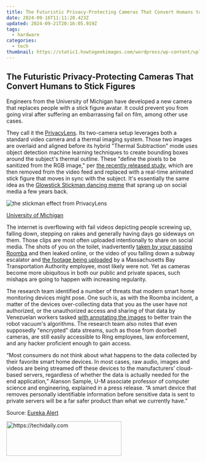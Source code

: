 ```yaml
---
title: The Futuristic Privacy-Protecting Cameras That Convert Humans to Stick Figures
date: 2024-09-16T11:11:28.423Z
updated: 2024-09-21T20:16:05.919Z
tags:
  - hardware
categories:
  - tech
thumbnail: https://static1.howtogeekimages.com/wordpress/wp-content/uploads/2024/08/privacylens.jpg
---
```


## The Futuristic Privacy-Protecting Cameras That Convert Humans to Stick Figures

Engineers from the University of Michigan have developed a new camera that replaces people with a stick figure avatar. It could prevent you from going viral after suffering an embarrassing fail on film, among other use cases.

 They call it the [PrivacyLens](https://news.umich.edu/youre-just-a-stick-figure-to-this-camera/). Its two-camera setup leverages both a standard video camera and a thermal imaging system. Those two images are overlaid and aligned before its hybrid "Thermal Subtraction" mode uses object detection machine learning techniques to create bounding boxes around the subject's thermal outline. These "define the pixels to be sanitized from the RGB image," per [the recently released study](https://petsymposium.org/popets/2024/popets-2024-0146.pdf), which are then removed from the video feed and replaced with a real-time animated stick figure that moves in sync with the subject. It's essentially the same idea as the [Glowstick Stickman dancing meme](https://www.tiktok.com/discover/glowstick-stickman-dancing-meme) that sprang up on social media a few years back.

![the stickman effect from PrivacyLens](https://static1.howtogeekimages.com/wordpress/wp-content/uploads/2024/08/stickman-edit.jpg) 

[University of Michigan](https://news.umich.edu/youre-just-a-stick-figure-to-this-camera/)

 The internet is overflowing with fail videos depicting people screwing up, falling down, stepping on rakes and generally having days go sideways on them. Those clips are most often uploaded intentionally to share on social media. The shots of you on the toilet, inadvertently [taken by your passing Roomba](https://www.technologyreview.com/2022/12/19/1065306/roomba-irobot-robot-vacuums-artificial-intelligence-training-data-privacy/) and then leaked online, or the video of you falling down a subway escalator and [the footage being uploaded](https://privacysos.org/blog/today-in-wtf-mbta-gives-embarrassing-video-of-womans-fall-to-the-press/) by a Massachusetts Bay Transportation Authority employee, most likely were not. Yet as cameras become more ubiquitous in both our public and private spaces, such mishaps are going to happen with increasing regularity.

 The research team identified a number of threats that modern smart home monitoring devices might pose. One such is, as with the Roomba incident, a matter of the devices over-collecting data that you as the user have not authorized, or the unauthorized access and sharing of that data by Venezuelan workers tasked [with annotating the images](https://arstechnica.com/science/2024/08/privacylens-camera-turns-you-into-a-stick-figure-to-protect-your-privacy/) to better train the robot vacuum's algorithms. The research team also notes that even supposedly "encrypted" data streams, such as those from doorbell cameras, are still easily accessible to Ring employees, law enforcement, and any hacker proficient enough to gain access.

 “Most consumers do not think about what happens to the data collected by their favorite smart home devices. In most cases, raw audio, images and videos are being streamed off these devices to the manufacturers’ cloud-based servers, regardless of whether the data is actually needed for the end application,” Alanson Sample, U-M associate professor of computer science and engineering, explained in a press release. “A smart device that removes personally identifiable information before sensitive data is sent to private servers will be a far safer product than what we currently have.”

 Source: [Eureka Alert](https://www.eurekalert.org/news-releases/1051407)

<ins class="adsbygoogle"
     style="display:block"
     data-ad-format="autorelaxed"
     data-ad-client="ca-pub-7571918770474297"
     data-ad-slot="1223367746"></ins>

<ins class="adsbygoogle"
     style="display:block"
     data-ad-client="ca-pub-7571918770474297"
     data-ad-slot="8358498916"
     data-ad-format="auto"
     data-full-width-responsive="true"></ins>



<!-- affiliate ads begin -->
<a href="https://aligracehair.sjv.io/c/5597632/2115932/19272" target="_top" id="2115932">
  <img src="//a.impactradius-go.com/display-ad/19272-2115932" border="0" alt="https://techidaily.com" width="300" height="90"/>
</a>
<img height="0" width="0" src="https://aligracehair.sjv.io/i/5597632/2115932/19272" style="position:absolute;visibility:hidden;" border="0" />
<!-- affiliate ads end -->


